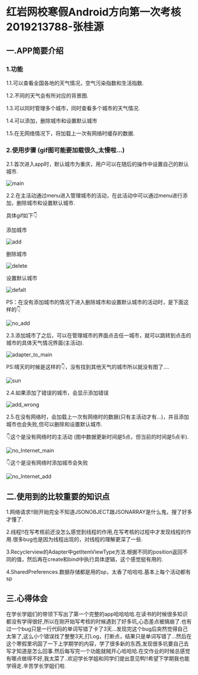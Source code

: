 # 红岩网校寒假Android方向第一次考核 2019213788-张桂源

## 一.APP简要介绍
### 1.功能
1.1.可以查看全国各地的天气情况，空气污染指数和生活指数.

1.2.不同的天气会有所对应的背景图.

1.3.可以同时管理多个城市，同时查看多个城市的天气情况.

1.4.可以添加，删除城市和设置默认城市

1.5.在无网络情况下，将加载上一次有网络时缓存的数据.

### 2.使用步骤 (gif图可能要加载很久,太慢啦...)
2.1.首次进入app时，默认城市为重庆，用户可以在随后的操作中设置自己的默认城市.

![main](https://github.com/zzz6332/redrockAndroidExam/blob/master/gif/main.gif)

2.2.在主活动通过menu进入管理城市的活动，在此活动中可以通过menu进行添加，删除城市和设置默认城市.

具体gif如下👇

添加城市

![add](https://github.com/zzz6332/redrockAndroidExam/blob/master/gif/add_city.gif)

删除城市

![delete](https://github.com/zzz6332/redrockAndroidExam/blob/master/gif/delete_city.gif)

设置默认城市

![defalt](https://github.com/zzz6332/redrockAndroidExam/blob/master/gif/default_city.gif)

PS：在没有添加城市的情况下进入删除城市和设置默认城市的活动时，是下面这样的👇

![no_add](https://github.com/zzz6332/redrockAndroidExam/blob/master/gif/no_add_city.gif)

2.3.添加城市了之后，可以在管理城市的界面点击任一城市，就可以跳转到点击的城市的具体天气情况界面(主活动).   

![adapter_to_main](https://github.com/zzz6332/redrockAndroidExam/blob/master/gif/manager_to_main.gif)

PS:晴天的时候是这样的👇，没有找到其他天气的城市所以就没有图了....

![sun](https://github.com/zzz6332/redrockAndroidExam/blob/master/gif/sun.jpg)

2.4.如果添加了错误的城市，会显示添加错误

![add_wrong](https://github.com/zzz6332/redrockAndroidExam/blob/master/gif/add_wrong_city.gif)

2.5.在没有网络时，会加载上一次有网络时的数据(只有主活动才有...)，并且添加城市也会失败,但可以删除和设置默认城市.

👇这个是没有网络时的主活动 (图中数据更新时间是5点，但当前的时间是5点半).

![no_Internet_main](https://github.com/zzz6332/redrockAndroidExam/blob/master/gif/no_Internet_main.gif)

👇这个是没有网络时添加城市会失败

![no_Internet_add](https://github.com/zzz6332/redrockAndroidExam/blob/master/gif/no_Internet_add.gif)

## 二.使用到的比较重要的知识点
1.网络请求!!刚开始完全不知道JSONOBJECT跟JSONARRAY是什么鬼，搜了好多才懂了.

2.线程!!在写考核前还没怎么感觉到线程的作用,在写考核的过程中才发现线程的作用.很多bug也是因为线程出现的，对线程的理解更深了一些.

3.Recyclerview的Adapter中getItemViewType方法.根据不同的position返回不同的值，然后再在create和bind中执行具体逻辑，这个感觉挺有用的.

4.SharedPreferences.数据存储都是用的sp，太香了哈哈哈.基本上每个活动都有sp

## 三.心得体会
在学长学姐们的带领下写出了第一个完整的app哈哈哈哈.在读书的时候很多知识都没有学得很好,所以在刚开始写考核的时候遇到了好多坑,心态差点被搞崩了.也有过一个bug只是一行代码的单词写错了卡了3天...发现完这个bug后突然觉得自己太笨了,这么小个错误找了整整3天,打Log，打断点，结果只是单词写错了...然后在这个寒假里巩固了一下上学期学的内容，学了很多新的东西,发现很多坑要自己去写才知道是怎么回事.然后每写完一个功能就贼开心哈哈哈.在交作业的时候总感觉有哪点做得不好,我太菜了..欢迎学长学姐和同学们提出意见鸭!!希望下学期我也能学得走.辛苦学长学姐们啦.
